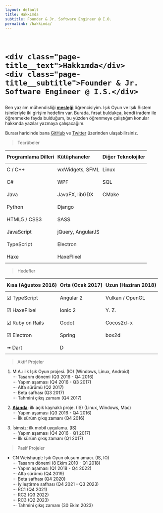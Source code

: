 ```yaml
---
layout: default
title: Hakkımda
subtitle: Founder & Jr. Software Engineer @ I.O.
permalink: /hakkimda/
---
```


<style type="text/css">
.tg  {border-collapse:collapse;border-spacing:0;width:100%;}
.tg td{padding:10px 5px;word-break:normal;}
.tg th{padding:10px 5px;word-break:normal;text-align:left;border-bottom:1px solid;}
</style>

<br/>
<h1 class="page-title">

    <div class="page-title__text">Hakkımda</div>
    <div class="page-title__subtitle">Founder & Jr. Software Engineer @ I.S.</div>

</h1>

Ben yazılım mühendisliği <b><u>mesleği</u></b> öğrencisiyim.
Işık Oyun ve Işık Sistem isimleriyle iki girişim hedefim var.
Burada, fırsat buldukça, kendi iradem ile öğrenmekte fayda bulduğum, bu yüzden öğrenmeye çalıştığım konular hakkında yazılar yazmaya çalışacağım.  

Burası haricinde bana [GitHub][GitHub] ve [Twitter][Twitter] üzerinden ulaşabilirsiniz.  

> Tecrübeler

<table class="tg">
  <tr>
    <th>Programlama Dilleri<br></th>
    <th>Kütüphaneler<br></th>
    <th>Diğer Teknolojiler<br></th>
  </tr>

  <tr>
    <td>C / C++</td>
    <td>wxWidgets, SFML</td>
    <td>Linux</td>
  </tr>

  <tr>
    <td>C#</td>
    <td>WPF</td>
    <td>SQL</td>
  </tr>

  <tr>
    <td>Java</td>
    <td>JavaFX, libGDX</td>
    <td>CMake</td>
  </tr>

  <tr>
    <td>Python</td>
    <td>Django</td>
  </tr>
  
  <tr>
    <td>HTML5 / CSS3</td>
    <td>SASS</td>
  </tr>

  <tr>
    <td>JavaScript</td>
    <td>jQuery, AngularJS</td>
  </tr>

  <tr>
    <td>TypeScript</td>
    <td>Electron</td>
  </tr>

  <tr>
    <td>Haxe</td>
    <td>HaxeFlixel</td>
  </tr>
</table>

> Hedefler

<table class="tg">
  <tr>
    <th>Kısa (Ağustos 2016)<br></th>
    <th>Orta (Ocak 2017)<br></th>
    <th>Uzun (Haziran 2018)<br></th>
  </tr>
  <tr>
    <td>☑ TypeScript</td>
    <td>Angular 2</td>
    <td>Vulkan / OpenGL</td>
  </tr>
  <tr>
    <td>☑ HaxeFlixel</td>
    <td>Ionic 2</td>
    <td>Y. Z.</td>
  </tr>
  <tr>
    <td>☑ Ruby on Rails</td>
    <td>Godot</td>
    <td>Cocos2d-x</td>
  </tr>
  <tr>
    <td>☑ Electron</td>
    <td>Spring</td>
    <td>box2d</td>
  </tr>
  <tr>
    <td>➟ Dart</td>
    <td>D</td>
    <td></td>
  </tr>
</table>

> Aktif Projeler  

1. M.A.: ilk Işık Oyun projesi. (IO) (Windows, Linux, Android)  
⋅⋅⋅ Tasarım dönemi (Q3 2016 - Q4 2016)  
⋅⋅⋅ Yapım aşaması (Q4 2016 - Q3 2017)  
⋅⋅⋅ Alfa sürümü (Q2 2017)  
⋅⋅⋅ Beta safhası (Q3 2017)  
⋅⋅⋅ Tahmini çıkış zamanı (Q4 2017)  

2. [**Ajanda**][Ajanda]: ilk açık kaynaklı proje. (IS) (Linux, Windows, Mac)  
⋅⋅⋅ Yapım aşaması (Q3 2016 - Q4 2016)  
⋅⋅⋅ İlk sürüm çıkış zamanı (Q4 2016)  

3. İsimsiz: ilk mobil uygulama. (IS)  
⋅⋅⋅ Yapım aşaması (Q4 2016 - Q1 2017)  
⋅⋅⋅ İlk sürüm çıkış zamanı (Q1 2017)  

> Pasif Projeler  

* CN Weishaupt: Işık Oyun oluşum amacı. (IS, IO)  
⋅⋅⋅ Tasarım dönemi (8 Ekim 2010 - Q1 2018)  
⋅⋅⋅ Yapım aşaması (Q1 2018 - Q4 2022)  
⋅⋅⋅ Alfa sürümü (Q4 2019)  
⋅⋅⋅ Beta safhası (Q4 2020)  
⋅⋅⋅ İyileştirme safhası (Q4 2021 - Q3 2023)  
⋅⋅⋅ RC1 (Q4 2021)  
⋅⋅⋅ RC2 (Q3 2022)  
⋅⋅⋅ RC3 (Q2 2023)  
⋅⋅⋅ Tahmini çıkış zamanı (30 Ekim 2023)  



[GitHub]:   https://github.com/nuriu
[Twitter]:	https://twitter.com/ezhoikam
[Ajanda]:   https://github.com/nuriu/ajanda
